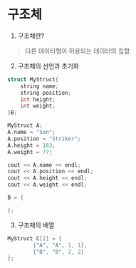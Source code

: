 # 구조체

1. 구조체란?

> 다른 데이터형이 허용되는 데이터의 집합

2. 구조체의 선언과 초기화

```c++
struct MyStruct{
    string name;
    string position;
    int height;
    int weight;
}B;

MyStruct A;
A.name = "Son";
A.position = "Striker";
A.height = 183;
A.weight = 77;

cout << A.name << endl;
cout << A.position << endl;
cout << A.height << endl;
cout << A.weight << endl;

B = {

};
```

3. 구조체의 배열

```c++
MyStruct C[2] = {
        {"A", "A", 1, 1},
        {"B", "B", 2, 2}
};
```